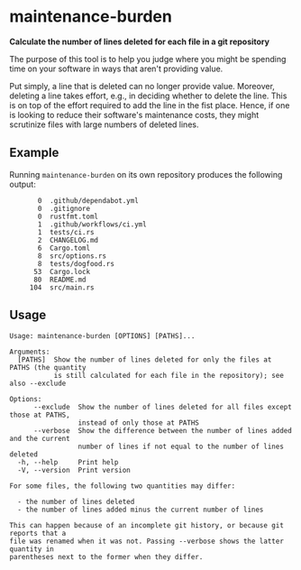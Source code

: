 # maintenance-burden

**Calculate the number of lines deleted for each file in a git repository**

The purpose of this tool is to help you judge where you might be spending time on your software in ways that aren't providing value.

Put simply, a line that is deleted can no longer provide value. Moreover, deleting a line takes effort, e.g., in deciding whether to delete the line. This is on top of the effort required to add the line in the fist place. Hence, if one is looking to reduce their software's maintenance costs, they might scrutinize files with large numbers of deleted lines.

## Example

Running `maintenance-burden` on its own repository produces the following output:

<!-- maintenance-burden-start -->

```
       0  .github/dependabot.yml
       0  .gitignore
       0  rustfmt.toml
       1  .github/workflows/ci.yml
       1  tests/ci.rs
       2  CHANGELOG.md
       6  Cargo.toml
       8  src/options.rs
       8  tests/dogfood.rs
      53  Cargo.lock
      80  README.md
     104  src/main.rs
```

<!-- maintenance-burden-end -->

## Usage

```
Usage: maintenance-burden [OPTIONS] [PATHS]...

Arguments:
  [PATHS]  Show the number of lines deleted for only the files at PATHS (the quantity
           is still calculated for each file in the repository); see also --exclude

Options:
      --exclude  Show the number of lines deleted for all files except those at PATHS,
                 instead of only those at PATHS
      --verbose  Show the difference between the number of lines added and the current
                 number of lines if not equal to the number of lines deleted
  -h, --help     Print help
  -V, --version  Print version

For some files, the following two quantities may differ:

  - the number of lines deleted
  - the number of lines added minus the current number of lines

This can happen because of an incomplete git history, or because git reports that a
file was renamed when it was not. Passing --verbose shows the latter quantity in
parentheses next to the former when they differ.
```
